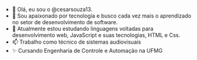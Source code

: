 - 👋 Olá, eu sou o @cesarsouza13.
- 👀 Sou apaixonado por tecnologia e busco cada vez mais o aprendizado no setor de desenvolvimento de software.
- 🌱 Atualmente estou estudando linguagens voltadas para desenvolvimento web, JavaScript e suas tecnologias, HTML e Css.
- 📫 Trabalho como técnico de sistemas audiovisuais
- ✨ Cursando Engenharia de Controle e Automação na UFMG
  
<!---
cesarsouza13/cesarsouza13 is a ✨ special ✨ repository because its `README.md` (this file) appears on your GitHub profile.
You can click the Preview link to take a look at your changes.
--->
